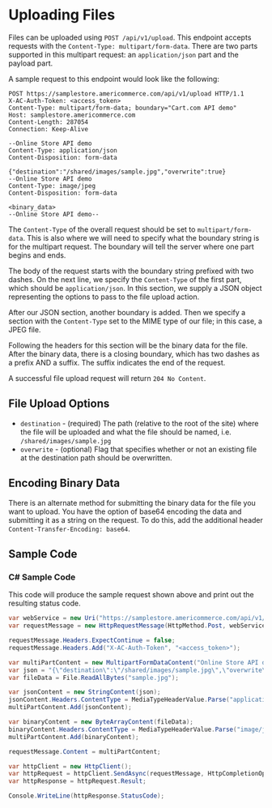 Uploading Files
===============

Files can be uploaded using `POST /api/v1/upload`. This endpoint accepts requests with the `Content-Type: multipart/form-data`. There are two parts supported in this multipart request: an `application/json` part and the payload part.

A sample request to this endpoint would look like the following:

```shell
POST https://samplestore.americommerce.com/api/v1/upload HTTP/1.1
X-AC-Auth-Token: <access_token>
Content-Type: multipart/form-data; boundary="Cart.com API demo"
Host: samplestore.americommerce.com
Content-Length: 287054
Connection: Keep-Alive

--Online Store API demo
Content-Type: application/json
Content-Disposition: form-data

{"destination":"/shared/images/sample.jpg","overwrite":true}
--Online Store API demo
Content-Type: image/jpeg
Content-Disposition: form-data

<binary_data>
--Online Store API demo--
```

The `Content-Type` of the overall request should be set to `multipart/form-data`. This is also where we will need to specify what the boundary string is for the multipart request. The boundary will tell the server where one part begins and ends.

The body of the request starts with the boundary string prefixed with two dashes. On the next line, we specify the `Content-Type` of the first part, which should be `application/json`. In this section, we supply a JSON object representing the options to pass to the file upload action.

After our JSON section, another boundary is added. Then we specify a section with the `Content-Type` set to the MIME type of our file; in this case, a JPEG file.

Following the headers for this section will be the binary data for the file. After the binary data, there is a closing boundary, which has two dashes as a prefix AND a suffix. The suffix indicates the end of the request.

A successful file upload request will return `204 No Content`.

File Upload Options
-------------------

* `destination` - (required) The path (relative to the root of the site) where the file will be uploaded and what the file should be named, i.e. `/shared/images/sample.jpg`
* `overwrite` - (optional) Flag that specifies whether or not an existing file at the destination path should be overwritten.

Encoding Binary Data
--------------------

There is an alternate method for submitting the binary data for the file you want to upload. You have the option of base64 encoding the data and submitting it as a string on the request. To do this, add the additional header `Content-Transfer-Encoding: base64`.

Sample Code
-----------

### C# Sample Code

This code will produce the sample request shown above and print out the resulting status code.

```csharp
var webService = new Uri("https://samplestore.americommerce.com/api/v1/upload");
var requestMessage = new HttpRequestMessage(HttpMethod.Post, webService);

requestMessage.Headers.ExpectContinue = false;
requestMessage.Headers.Add("X-AC-Auth-Token", "<access_token>");

var multiPartContent = new MultipartFormDataContent("Online Store API demo");
var json = "{\"destination\":\"/shared/images/sample.jpg\",\"overwrite\":true}";
var fileData = File.ReadAllBytes("sample.jpg");

var jsonContent = new StringContent(json);
jsonContent.Headers.ContentType = MediaTypeHeaderValue.Parse("application/json");
multiPartContent.Add(jsonContent);

var binaryContent = new ByteArrayContent(fileData);
binaryContent.Headers.ContentType = MediaTypeHeaderValue.Parse("image/jpeg");
multiPartContent.Add(binaryContent);

requestMessage.Content = multiPartContent;

var httpClient = new HttpClient();
var httpRequest = httpClient.SendAsync(requestMessage, HttpCompletionOptions.ResponseContentRead);
var httpResponse = httpRequest.Result;

Console.WriteLine(httpResponse.StatusCode);
```
